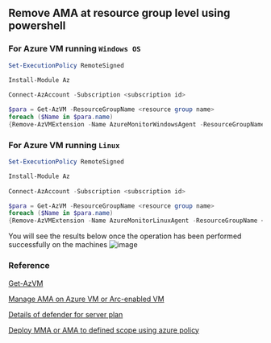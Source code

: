 ## Remove AMA at resource group level using powershell

### For Azure VM running `Windows OS`
```powershell
Set-ExecutionPolicy RemoteSigned

Install-Module Az
  
Connect-AzAccount -Subscription <subscription id>

$para = Get-AzVM -ResourceGroupName <resource group name> 
foreach ($Name in $para.name)
{Remove-AzVMExtension -Name AzureMonitorWindowsAgent -ResourceGroupName <resource group name> -VMName $Name -Force} 
```

### For Azure VM running `Linux`
```powershell
Set-ExecutionPolicy RemoteSigned

Install-Module Az
  
Connect-AzAccount -Subscription <subscription id>

$para = Get-AzVM -ResourceGroupName <resource group name> 
foreach ($Name in $para.name)
{Remove-AzVMExtension -Name AzureMonitorLinuxAgent -ResourceGroupName <resource group name> -VMName $Name -Force}
```

You will see the results below once the operation has been performed successfully on the machines
![image](https://user-images.githubusercontent.com/96930989/211447888-4db1d32e-3ee7-42d5-adcd-9405f23d3fea.png)

### Reference

[Get-AzVM](https://learn.microsoft.com/en-us/powershell/module/az.compute/get-azvm?view=azps-9.2.0)

[Manage AMA on Azure VM or Arc-enabled VM](https://learn.microsoft.com/en-us/azure/azure-monitor/agents/azure-monitor-agent-manage?tabs=azure-powershell#uninstall)

[Details of defender for server plan](https://learn.microsoft.com/en-us/azure/defender-for-cloud/plan-defender-for-servers-data-workspace)

[Deploy MMA or AMA to defined scope using azure policy](https://learn.microsoft.com/en-us/azure/azure-monitor/policy-reference)
